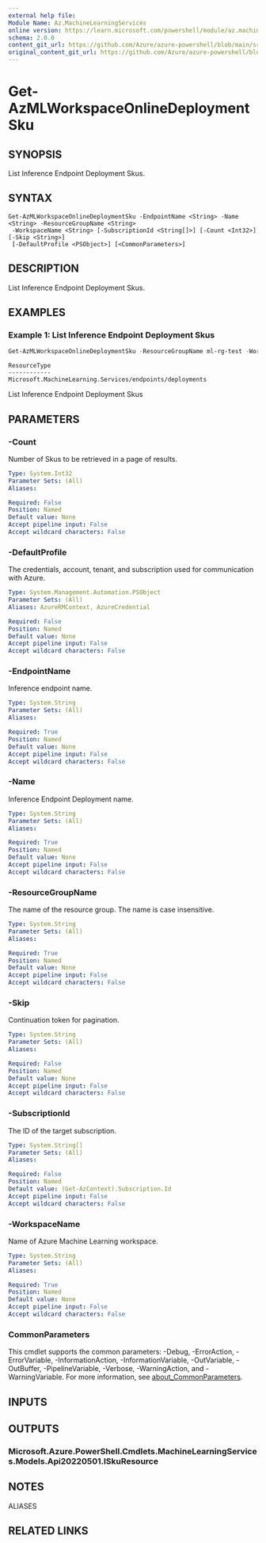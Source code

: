 ```yaml
---
external help file:
Module Name: Az.MachineLearningServices
online version: https://learn.microsoft.com/powershell/module/az.machinelearningservices/get-azmlworkspaceonlinedeploymentsku
schema: 2.0.0
content_git_url: https://github.com/Azure/azure-powershell/blob/main/src/MachineLearningServices/help/Get-AzMLWorkspaceOnlineDeploymentSku.md
original_content_git_url: https://github.com/Azure/azure-powershell/blob/main/src/MachineLearningServices/help/Get-AzMLWorkspaceOnlineDeploymentSku.md
---
```


# Get-AzMLWorkspaceOnlineDeploymentSku

## SYNOPSIS
List Inference Endpoint Deployment Skus.

## SYNTAX

```
Get-AzMLWorkspaceOnlineDeploymentSku -EndpointName <String> -Name <String> -ResourceGroupName <String>
 -WorkspaceName <String> [-SubscriptionId <String[]>] [-Count <Int32>] [-Skip <String>]
 [-DefaultProfile <PSObject>] [<CommonParameters>]
```

## DESCRIPTION
List Inference Endpoint Deployment Skus.

## EXAMPLES

### Example 1: List Inference Endpoint Deployment Skus
```powershell
Get-AzMLWorkspaceOnlineDeploymentSku -ResourceGroupName ml-rg-test -WorkspaceName mlworkspace-cli01 -EndpointName online-cli01 -Name blue
```

```output
ResourceType
------------
Microsoft.MachineLearning.Services/endpoints/deployments
```

List Inference Endpoint Deployment Skus

## PARAMETERS

### -Count
Number of Skus to be retrieved in a page of results.

```yaml
Type: System.Int32
Parameter Sets: (All)
Aliases:

Required: False
Position: Named
Default value: None
Accept pipeline input: False
Accept wildcard characters: False
```

### -DefaultProfile
The credentials, account, tenant, and subscription used for communication with Azure.

```yaml
Type: System.Management.Automation.PSObject
Parameter Sets: (All)
Aliases: AzureRMContext, AzureCredential

Required: False
Position: Named
Default value: None
Accept pipeline input: False
Accept wildcard characters: False
```

### -EndpointName
Inference endpoint name.

```yaml
Type: System.String
Parameter Sets: (All)
Aliases:

Required: True
Position: Named
Default value: None
Accept pipeline input: False
Accept wildcard characters: False
```

### -Name
Inference Endpoint Deployment name.

```yaml
Type: System.String
Parameter Sets: (All)
Aliases:

Required: True
Position: Named
Default value: None
Accept pipeline input: False
Accept wildcard characters: False
```

### -ResourceGroupName
The name of the resource group.
The name is case insensitive.

```yaml
Type: System.String
Parameter Sets: (All)
Aliases:

Required: True
Position: Named
Default value: None
Accept pipeline input: False
Accept wildcard characters: False
```

### -Skip
Continuation token for pagination.

```yaml
Type: System.String
Parameter Sets: (All)
Aliases:

Required: False
Position: Named
Default value: None
Accept pipeline input: False
Accept wildcard characters: False
```

### -SubscriptionId
The ID of the target subscription.

```yaml
Type: System.String[]
Parameter Sets: (All)
Aliases:

Required: False
Position: Named
Default value: (Get-AzContext).Subscription.Id
Accept pipeline input: False
Accept wildcard characters: False
```

### -WorkspaceName
Name of Azure Machine Learning workspace.

```yaml
Type: System.String
Parameter Sets: (All)
Aliases:

Required: True
Position: Named
Default value: None
Accept pipeline input: False
Accept wildcard characters: False
```

### CommonParameters
This cmdlet supports the common parameters: -Debug, -ErrorAction, -ErrorVariable, -InformationAction, -InformationVariable, -OutVariable, -OutBuffer, -PipelineVariable, -Verbose, -WarningAction, and -WarningVariable. For more information, see [about_CommonParameters](http://go.microsoft.com/fwlink/?LinkID=113216).

## INPUTS

## OUTPUTS

### Microsoft.Azure.PowerShell.Cmdlets.MachineLearningServices.Models.Api20220501.ISkuResource

## NOTES

ALIASES

## RELATED LINKS

